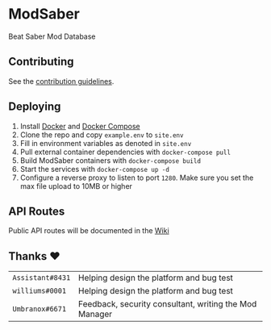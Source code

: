# ModSaber
Beat Saber Mod Database

## Contributing
See the [contribution guidelines](https://github.com/lolPants/ModSaber/blob/master/.github/CONTRIBUTING.md).

## Deploying
1. Install [Docker]() and [Docker Compose]()
2. Clone the repo and copy `example.env` to `site.env`
3. Fill in environment variables as denoted in `site.env`
4. Pull external container dependencies with `docker-compose pull`
5. Build ModSaber containers with `docker-compose build`
6. Start the services with `docker-compose up -d`
7. Configure a reverse proxy to listen to port `1280`. Make sure you set the max file upload to 10MB or higher

## API Routes
Public API routes will be documented in the [Wiki](https://github.com/lolPants/ModSaber/wiki)

## Thanks :heart:
| | |
| --- | --- |
| `Assistant#8431` | Helping design the platform and bug test |
| `williums#0001` | Helping design the platform and bug test |
| `Umbranox#6671` | Feedback, security consultant, writing the Mod Manager |
